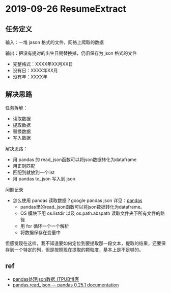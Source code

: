# 2019-09-26 ResumeExtract

## 任务定义

输入：一堆 jason 格式的文件，网络上爬取的数据

输出：把没有提对的出生日期替换掉，仍旧保存为 json 格式的文件

- 完整格式：XXXX年XX月XX日
- 没有日：XXXX年XX月
- 没有年：XXXX年

## 解决思路

任务拆解：

- 读取数据
- 提取数据
- 替换数据
- 写入数据

解决思路：

- 用 pandas 的 read_json函数可以将json数据转化为dataframe
- 用正则匹配
- 匹配到就放到一个list
- 用 pandas to_json 写入到 json

问题记录

- 怎么使用 pandas 读取数据？google pandas   json 详见：[pandas]()
  - pandas里的read_json函数可以将json数据转化为dataframe。 
  - OS 模块下用 os.listdir 以及 os.path.abspath 读取文件夹下所有文件的路径
  - 用 for 循环一个一个解析
  - 将数据保存在变量中

但感觉现在这样，我不知道要如何定位到要提取那一段文本，提取的结果，还要保存到一个特定的列，但是按照现在提取的颗粒度，基本上是不足够的。

## 


## ref

- [pandas处理json数据_ITPUB博客](http://blog.itpub.net/26736162/viewspace-2647241/)
- [pandas.read_json — pandas 0.25.1 documentation](https://pandas.pydata.org/pandas-docs/stable/reference/api/pandas.read_json.html)

